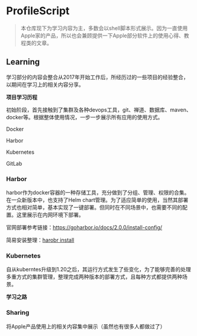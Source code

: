 # ProfileScript
> 本仓库现下为学习内容为主，多数会以shell脚本形式展示。因为一直使用Apple家的产品，所以也会兼顾提供一下Apple部分软件上的使用心得、教程类的文章。

## Learning

学习部分的内容会整合从2017年开始工作后，所经历过的一些项目的经验整合，以期间在学习上的相关内容分享。

**项目学习历程**

初始阶段，首先接触到了集群及各种devops工具，git、禅道、数据库、maven、docker等。根据整体使用情况，一步一步展示所有应用的使用方式。

Docker

Harbor

Kubernetes

GitLab



### Harbor

harbor作为docker容器的一种存储工具，充分做到了分组、管理、权限的合集。在一众新版本中，也支持了Helm chart管理。为了适应简单的使用，当然其部署方式也相对简单，基本实现了一键部署。但同时在不同场景中，也需要不同的配置。这里展示在内网环境下部署。

官网部署参考链接：https://goharbor.io/docs/2.0.0/install-config/

简易安装整理：[harobr install](/harbor/install.md)



### Kubernetes

自从kuberntes升级到1.20之后，其运行方式发生了些变化，为了能够完善的处理多重方式的集群管理，整理完成两种版本的部署方式，且每种方式都提供两种场景。





**学习之路**



### Sharing

将Apple产品使用上的相关内容集中展示（虽然也有很多人都做过了）